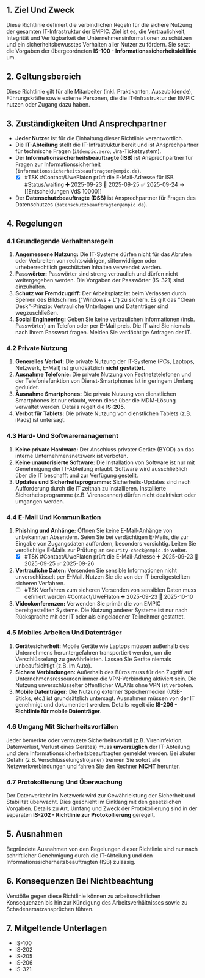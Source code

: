 ## **1. Ziel Und Zweck**

Diese Richtlinie definiert die verbindlichen Regeln für die sichere Nutzung der gesamten IT-Infrastruktur der EMPIC. Ziel ist es, die Vertraulichkeit, Integrität und Verfügbarkeit der Unternehmensinformationen zu schützen und ein sicherheitsbewusstes Verhalten aller Nutzer zu fördern. Sie setzt die Vorgaben der übergeordneten **IS-100 - Informationssicherheitsleitlinie** um.

## **2. Geltungsbereich**

Diese Richtlinie gilt für alle Mitarbeiter (inkl. Praktikanten, Auszubildende), Führungskräfte sowie externe Personen, die die IT-Infrastruktur der EMPIC nutzen oder Zugang dazu haben.

## **3. Zuständigkeiten Und Ansprechpartner**

- **Jeder Nutzer** ist für die Einhaltung dieser Richtlinie verantwortlich.
- Die **IT-Abteilung** stellt die IT-Infrastruktur bereit und ist Ansprechpartner für technische Fragen (`it@empic.aero`, Jira-Ticketsystem).
- Der **Informationssicherheitsbeauftragte (ISB)** ist Ansprechpartner für Fragen zur Informationssicherheit (`informationssicherheitsbeauftragter@empic.de`).
	- [x] #TSK #Contact/UweFlaton prüft die E-Mail-Adresse für ISB #Status/waiting ➕ 2025-09-23 📅 2025-09-25 ✅ 2025-09-24
		-> [[Entscheidungen VdS 10000]]
- Der **Datenschutzbeauftragte (DSB)** ist Ansprechpartner für Fragen des Datenschutzes (`datenschutzbeauftragter@empic.de`). 

## **4. Regelungen**

### **4.1 Grundlegende Verhaltensregeln**

1. **Angemessene Nutzung:** Die IT-Systeme dürfen nicht für das Abrufen oder Verbreiten von rechtswidrigen, sittenwidrigen oder urheberrechtlich geschützten Inhalten verwendet werden.
2. **Passwörter:** Passwörter sind streng vertraulich und dürfen nicht weitergegeben werden. Die Vorgaben der Passwörter (IS-321) sind einzuhalten.
3. **Schutz vor Fremdzugriff:** Der Arbeitsplatz ist beim Verlassen durch Sperren des Bildschirms ("Windows + L") zu sichern. Es gilt das "Clean Desk"-Prinzip: Vertrauliche Unterlagen und Datenträger sind wegzuschließen.
4. **Social Engineering:** Geben Sie keine vertraulichen Informationen (insb. Passwörter) am Telefon oder per E-Mail preis. Die IT wird Sie niemals nach Ihrem Passwort fragen. Melden Sie verdächtige Anfragen der IT.

### **4.2 Private Nutzung**

1. **Generelles Verbot:** Die private Nutzung der IT-Systeme (PCs, Laptops, Netzwerk, E-Mail) ist grundsätzlich **nicht gestattet**.
2. **Ausnahme Telefonie:** Die private Nutzung von Festnetztelefonen und der Telefoniefunktion von Dienst-Smartphones ist in geringem Umfang geduldet.
3. **Ausnahme Smartphones:** Die private Nutzung von dienstlichen Smartphones ist nur erlaubt, wenn diese über die MDM-Lösung verwaltet werden. Details regelt die **IS-205**.
4. **Verbot für Tablets:** Die private Nutzung von dienstlichen Tablets (z.B. iPads) ist untersagt.

### **4.3 Hard- Und Softwaremanagement**

1. **Keine private Hardware:** Der Anschluss privater Geräte (BYOD) an das interne Unternehmensnetzwerk ist verboten.
2. **Keine unautorisierte Software:** Die Installation von Software ist nur mit Genehmigung der IT-Abteilung erlaubt. Software wird ausschließlich über die IT beschafft und zur Verfügung gestellt.
3. **Updates und Sicherheitsprogramme:** Sicherheits-Updates sind nach Aufforderung durch die IT zeitnah zu installieren. Installierte Sicherheitsprogramme (z.B. Virenscanner) dürfen nicht deaktiviert oder umgangen werden.

### **4.4 E-Mail Und Kommunikation**

1. **Phishing und Anhänge:** Öffnen Sie keine E-Mail-Anhänge von unbekannten Absendern. Seien Sie bei verdächtigen E-Mails, die zur Eingabe von Zugangsdaten auffordern, besonders vorsichtig. Leiten Sie verdächtige E-Mails zur Prüfung an `security-check@empic.de` weiter.
	- [x] #TSK #Contact/UweFlaton prüft die E-Mail-Adresse ➕ 2025-09-23 📅 2025-09-25 ✅ 2025-09-26
2. **Vertrauliche Daten:** Versenden Sie sensible Informationen nicht unverschlüsselt per E-Mail. Nutzen Sie die von der IT bereitgestellten sicheren Verfahren.
	- [ ] #TSK Verfahren zum sicheren Versenden von sensiblen Daten muss definiert werden #Contact/UweFlaton  ➕ 2025-09-23 📅 2025-10-10
3. **Videokonferenzen:** Verwenden Sie primär die von EMPIC bereitgestellten Systeme. Die Nutzung anderer Systeme ist nur nach Rücksprache mit der IT oder als eingeladener Teilnehmer gestattet.

### **4.5 Mobiles Arbeiten Und Datenträger**

1. **Gerätesicherheit:** Mobile Geräte wie Laptops müssen außerhalb des Unternehmens heruntergefahren transportiert werden, um die Verschlüsselung zu gewährleisten. Lassen Sie Geräte niemals unbeaufsichtigt (z.B. im Auto).
2. **Sichere Verbindungen:** Außerhalb des Büros muss für den Zugriff auf Unternehmensressourcen immer die VPN-Verbindung aktiviert sein. Die Nutzung unverschlüsselter öffentlicher WLANs ohne VPN ist verboten.
3. **Mobile Datenträger:** Die Nutzung externer Speichermedien (USB-Sticks, etc.) ist grundsätzlich untersagt. Ausnahmen müssen von der IT genehmigt und dokumentiert werden. Details regelt die **IS-206 - Richtlinie für mobile Datenträger**.

### **4.6 Umgang Mit Sicherheitsvorfällen**

Jeder bemerkte oder vermutete Sicherheitsvorfall (z.B. Vireninfektion, Datenverlust, Verlust eines Gerätes) muss **unverzüglich** der IT-Abteilung und dem Informationssicherheitsbeauftragten gemeldet werden. Bei akuter Gefahr (z.B. Verschlüsselungstrojaner) trennen Sie sofort alle Netzwerkverbindungen und fahren Sie den Rechner **NICHT** herunter.

### **4.7 Protokollierung Und Überwachung**

Der Datenverkehr im Netzwerk wird zur Gewährleistung der Sicherheit und Stabilität überwacht. Dies geschieht im Einklang mit den gesetzlichen Vorgaben. Details zu Art, Umfang und Zweck der Protokollierung sind in der separaten **IS-202 - Richtlinie zur Protokollierung** geregelt.

## **5. Ausnahmen**

Begründete Ausnahmen von den Regelungen dieser Richtlinie sind nur nach schriftlicher Genehmigung durch die IT-Abteilung und den Informationssicherheitsbeauftragten (ISB) zulässig.

## **6. Konsequenzen Bei Nichtbeachtung**

Verstöße gegen diese Richtlinie können zu arbeitsrechtlichen Konsequenzen bis hin zur Kündigung des Arbeitsverhältnisses sowie zu Schadenersatzansprüchen führen.

## **7. Mitgeltende Unterlagen**

- IS-100
- IS-202
- IS-205
- IS-206
- IS-321